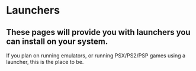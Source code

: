 # Launchers

## These pages will provide you with launchers you can install on your system. 

If you plan on running emulators, or running PSX/PS2/PSP games using a launcher, this is the place to be.

